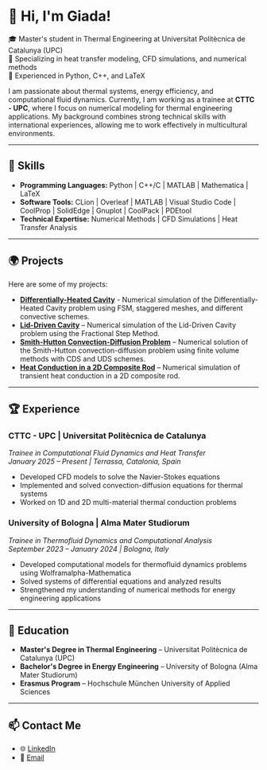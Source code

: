 # 👋 Hi, I'm Giada!
🎓 Master's student in Thermal Engineering at Universitat Politècnica de Catalunya (UPC)  
🔬 Specializing in heat transfer modeling, CFD simulations, and numerical methods  
🚀 Experienced in Python, C++, and LaTeX  

I am passionate about thermal systems, energy efficiency, and computational fluid dynamics. Currently, I am working as a trainee at **CTTC - UPC**, where I focus on numerical modeling for thermal engineering applications. My background combines strong technical skills with international experiences, allowing me to work effectively in multicultural environments.

---

## 🔧 Skills
- **Programming Languages:** Python | C++/C | MATLAB | Mathematica | LaTeX  
- **Software Tools:** CLion | Overleaf | MATLAB | Visual Studio Code | CoolProp | SolidEdge | Gnuplot | CoolPack | PDEtool    
- **Technical Expertise:** Numerical Methods | CFD Simulations | Heat Transfer Analysis  

---

## 🌍 Projects  
Here are some of my projects:  

-  **[Differentially-Heated Cavity](https://github.com/GiadaAlessi/Differentially_Heated_Cavity)** - Numerical simulation of the Differentially-Heated Cavity problem using FSM, staggered meshes, and different
convective schemes.
-  **[Lid-Driven Cavity](https://github.com/GiadaAlessi/Lid_Driven_Cavity)** – Numerical simulation of the Lid-Driven Cavity problem using the Fractional Step Method.  
-  **[Smith-Hutton Convection-Diffusion Problem](https://github.com/GiadaAlessi/Smith_Hutton_Convection_Diffusion_Problem)** – Numerical solution of the Smith-Hutton convection-diffusion problem using finite volume methods with CDS and UDS schemes.  
-  **[Heat Conduction in a 2D Composite Rod](https://github.com/GiadaAlessi/Heat_Conduction_in_a_2D_Composite_Rod)** – Numerical simulation of transient heat conduction in a 2D composite rod.

---

## 🏆 Experience
### **CTTC - UPC | Universitat Politècnica de Catalunya**
*Trainee in Computational Fluid Dynamics and Heat Transfer*  
*January 2025 – Present | Terrassa, Catalonia, Spain*  
- Developed CFD models to solve the Navier-Stokes equations  
- Implemented and solved convection-diffusion equations for thermal systems  
- Worked on 1D and 2D multi-material thermal conduction problems   

### **University of Bologna | Alma Mater Studiorum**
*Trainee in Thermofluid Dynamics and Computational Analysis*  
*September 2023 – January 2024 | Bologna, Italy*  
- Developed computational models for thermofluid dynamics problems using Wolframalpha-Mathematica  
- Solved systems of differential equations and analyzed results  
- Strengthened my understanding of numerical methods for energy engineering applications  

---

## 🎯 Education
- **Master's Degree in Thermal Engineering** – Universitat Politècnica de Catalunya (UPC)  
- **Bachelor's Degree in Energy Engineering** – University of Bologna (Alma Mater Studiorum)  
- **Erasmus Program** – Hochschule München University of Applied Sciences  

---

## 📫 Contact Me
- 🌐 [LinkedIn](https://linkedin.com/in/giada-alessi-5760ba324)  
- 📧 [Email](mailto:giadaalessii01@gmail.com)  

